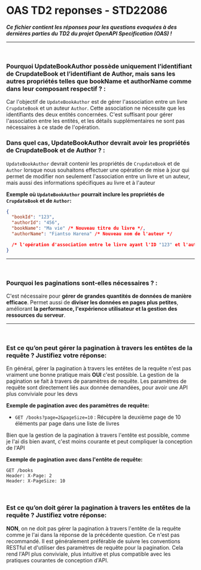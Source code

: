 # OAS TD2 reponses - STD22086

**<i>Ce fichier contient les réponses pour les questions evoquées à des dernières parties du TD2 du projet OpenAPI Specification (OAS) !</i>**

<hr/>
<br/>

### Pourquoi UpdateBookAuthor possède uniquement l’identifiant de CrupdateBook et l’identifiant de Author, mais sans les autres propriétés telles que bookName et authorName comme dans leur composant respectif ? :

Car l'objectif de `UpdateBookAuthor` est de gérer l'association entre un livre `CrupdateBook` et un auteur `Author`. Cette association ne nécessite que les identifiants des deux entités concernées. C'est suffisant pour gérer l'association entre les entités, et les détails supplémentaires ne sont pas nécessaires à ce stade de l'opération.

### Dans quel cas, UpdateBookAuthor devrait avoir les propriétés de CrupdateBook et de Author ? :

`UpdateBookAuthor` devrait contenir les propriétés de `CrupdateBook` et de `Author` lorsque nous souhaitons effectuer une opération de mise à jour qui permet de modifier non seulement l'association entre un livre et un auteur, mais aussi des informations spécifiques au livre et à l'auteur

**Exemple où `UpdateBookAuthor` pourrait inclure les propriétés de `CrupdateBook` et de `Author`:**

```json
{
  "bookId": "123",
  "authorId": "456",
  "bookName": "Ma vie" /* Nouveau titre du livre */,
  "authorName": "Fiantso Harena" /* Nouveau nom de l'auteur */

  /* l'opération d'association entre le livre ayant l'ID "123" et l'auteur ayant l'ID "456" inclut également la mise à jour du nom du livre et du nom de l'auteur */
}
```

<hr/>


<br/>

### Pourquoi les paginations sont-elles nécessaires ? :

C'est nécessaire pour **gérer de grandes quantités de données de manière efficace**. Permet aussi de **diviser les données en pages plus petites**, améliorant **la performance, l'expérience utilisateur et la gestion des ressources du serveur**.

<hr/>

<br/>

### Est ce qu’on peut gérer la pagination à travers les entêtes de la requête ? Justifiez votre réponse:

En général, gérer la pagination à travers les entêtes de la requête n'est pas vraiment une bonne pratique mais **OUI** c'est possible. La gestion de la pagination se fait à travers de paramètres de requête. Les paramètres de requête sont directement liés aux donnée demandées, pour avoir une API plus conviviale pour les devs

**Exemple de pagination avec des paramètres de requête:**

- `GET /books?page=2&pageSize=10` : Récupère la deuxième page de 10 éléments par page dans une liste de livres
  <br/>

Bien que la gestion de la pagination à travers l'entête est possible, comme je l'ai dis bien avant, c'est moins courante et peut compliquer la conception de l'API

**Exemple de pagination avec dans l'entête de requête:**

```http
GET /books
Header: X-Page: 2
Header: X-PageSize: 10
```

<br/>

### Est ce qu’on doit gérer la pagination à travers les entêtes de la requête ? Justifiez votre réponse:

**NON**, on ne doit pas gérer la pagination à travers l'entête de la requête comme je l'ai dans la réponse de la précédente question. Ce n'est pas recommandé. Il est généralement préférable de suivre les conventions RESTful et d'utiliser des paramètres de requête pour la pagination. Cela rend l'API plus conviviale, plus intuitive et plus compatible avec les pratiques courantes de conception d'API.
